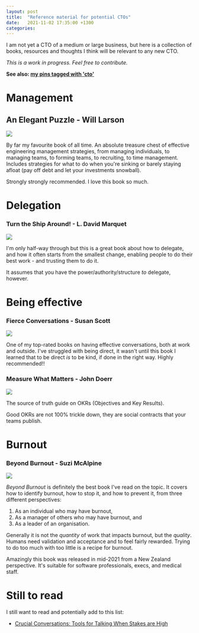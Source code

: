 ```yaml
---
layout: post
title:  "Reference material for potential CTOs"
date:   2021-11-02 17:35:00 +1300
categories: 
---
```


I am not yet a CTO of a medium or large business, but here is a collection of books, resources and thoughts I think will be relevant to any new CTO.

*This is a work in progress. Feel free to contribute.*

**See also: [my pins tagged with 'cto'](https://pinboard.in/u:jevon/t:cto/)**

# Management

## An Elegant Puzzle - Will Larson

<a target="_blank"  href="https://www.amazon.com/gp/product/1732265186/ref=as_li_tl?ie=UTF8&camp=1789&creative=9325&creativeASIN=1732265186&linkCode=as2&tag=jevonorg-20&linkId=50bb30cb9df93b73364d5041782dcc13"><img border="0" src="//ws-na.amazon-adsystem.com/widgets/q?_encoding=UTF8&MarketPlace=US&ASIN=1732265186&ServiceVersion=20070822&ID=AsinImage&WS=1&Format=_SL250_&tag=jevonorg-20" ></a>

By far my favourite book of all time. An absolute treasure chest of effective engineering management strategies, from managing individuals, to managing teams, to forming teams, to recruiting, to time management. Includes strategies for what to do when you're sinking or barely staying afloat (pay off debt and let your investments snowball).

Strongly strongly recommended. I love this book so much.

# Delegation

### Turn the Ship Around! - L. David Marquet

<a target="_blank"  href="https://www.amazon.com/gp/product/1591846404/ref=as_li_tl?ie=UTF8&camp=1789&creative=9325&creativeASIN=1591846404&linkCode=as2&tag=jevonorg-20&linkId=44711980073269d2ff093011ea00ce9c"><img border="0" src="//ws-na.amazon-adsystem.com/widgets/q?_encoding=UTF8&MarketPlace=US&ASIN=1591846404&ServiceVersion=20070822&ID=AsinImage&WS=1&Format=_SL250_&tag=jevonorg-20" ></a>

I'm only half-way through but this is a great book about how to delegate, and how it often starts from the smallest change, enabling people to do their best work - and trusting them to do it.

It assumes that you have the power/authority/structure _to_ delegate, however.

# Being effective

### Fierce Conversations - Susan Scott

<a target="_blank"  href="https://www.amazon.com/gp/product/0425193373/ref=as_li_tl?ie=UTF8&camp=1789&creative=9325&creativeASIN=0425193373&linkCode=as2&tag=jevonorg-20&linkId=a49bec53e29a2cf27962e16f86917268"><img border="0" src="//ws-na.amazon-adsystem.com/widgets/q?_encoding=UTF8&MarketPlace=US&ASIN=0425193373&ServiceVersion=20070822&ID=AsinImage&WS=1&Format=_SL250_&tag=jevonorg-20" ></a>

One of my top-rated books on having effective conversations, both at work and outside. I've struggled with being direct, it wasn't until this book I learned that to be direct _is_ to be kind, if done in the right way. Highly recommended!!

### Measure What Matters - John Doerr

<a target="_blank"  href="https://www.amazon.com/gp/product/B078FZ9SYB/ref=as_li_tl?ie=UTF8&camp=1789&creative=9325&creativeASIN=B078FZ9SYB&linkCode=as2&tag=jevonorg-20&linkId=1b9b3349e5f161840c17cfc06982203b"><img border="0" src="//ws-na.amazon-adsystem.com/widgets/q?_encoding=UTF8&MarketPlace=US&ASIN=B078FZ9SYB&ServiceVersion=20070822&ID=AsinImage&WS=1&Format=_SL250_&tag=jevonorg-20" ></a>

The source of truth guide on OKRs (Objectives and Key Results).

Good OKRs are not 100% trickle down, they are social contracts that your teams publish.

# Burnout

### Beyond Burnout - Suzi McAlpine

<a target="_blank"  href="https://www.amazon.com/gp/product/B08QBGW4D3/ref=as_li_tl?ie=UTF8&camp=1789&creative=9325&creativeASIN=B08QBGW4D3&linkCode=as2&tag=jevonorg-20&linkId=afe319327e915bccafd62d26c13395c7"><img border="0" src="//ws-na.amazon-adsystem.com/widgets/q?_encoding=UTF8&MarketPlace=US&ASIN=B08QBGW4D3&ServiceVersion=20070822&ID=AsinImage&WS=1&Format=_SL250_&tag=jevonorg-20" ></a>

_Beyond Burnout_ is definitely the best book I've read on the topic. 
It covers how to identify burnout, how to stop it, and how to prevent it, from three different perspectives: 

1. As an individual who may have burnout,
2. As a manager of others who may have burnout, and
3. As a leader of an organisation.

Generally it is not the _quantity_ of work that impacts burnout, but the _quality_. Humans need validation and acceptance and to feel fairly rewarded. Trying to do too much with too little is a recipe for burnout.

Amazingly this book was released in mid-2021 from a New Zealand perspective. It's suitable for software professionals, execs, and medical staff.

# Still to read

I still want to read and potentially add to this list:

* [Crucial Conversations: Tools for Talking When Stakes are High ](https://www.amazon.com/gp/product/1260474186/ref=as_li_tl?ie=UTF8&tag=jevonorg-20&camp=1789&creative=9325&linkCode=as2&creativeASIN=1260474186&linkId=f01ed351c74e3f16529f37796bc36646)
